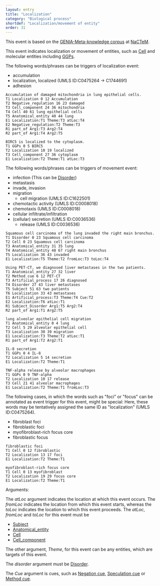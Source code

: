 ```yaml
---
layout: entry
title: "Localization"
category: "Biological process"
shortdef: "Localization/movement of entity"
order: 31
---
```


This event is based on the <a href="http://www.nactem.ac.uk/meta-knowledge/">GENIA-Meta-knowledge corpus</a> at <a href="http://www.nactem.ac.uk/">NaCTeM</a>.

This event indicates localization or movement of entities, such as [Cell]() and molecular entities including [GGPs]().

The following words/phrases can be triggers of localization event:

- accumulation
- localization, localized (UMLS ID:C0475264 -> C1744691)
- adhesion

~~~ ann
Accumulation of damaged mitochondria in lung epithelial cells.
T1 Localization 0 12 Accumulation
T2 Negative_regulation 16 23 damaged
T3 Cell_component 24 36 mitochondria
T4 Cell 40 61 lung epithelial cells
T5 Anatomical_entity 40 44 lung
E1 Localization:T1 Theme:T3 atLoc:T4
E2 Negative_regulation:T2 Theme:T3
R1 part_of Arg1:T3 Arg2:T4
R2 part_of Arg1:T4 Arg2:T5
~~~
~~~ ann
BIRC5 is localized to the cytoplasm.
T1 GGPs 0 5 BIRC5
T2 Localization 10 19 localized
T3 Cell_component 27 36 cytoplasm
E1 Localization:T2 Theme:T1 atLoc:T3
~~~

The following words/phrases can be triggers of movement event:

- infection (This can be [Disorder]())
- metastasis
- invade, invasion
- migration
  - cell migration (UMLS ID:C1622501)
- chemotactic activity (UMLS ID:C0008018)
- chemotaxis (UMLS ID:C0008018)
- cellular infiltrate/infiltration
- (cellular) secretion (UMLS ID:C0036536)
  - release (UMLS ID:C0036536)

~~~ ann
Squamous cell carcinoma of the lung invaded the right main bronchus.
T1 Disorder 0 23 Squamous cell carcinoma
T2 Cell 0 23 Squamous cell carcinoma
T3 Anatomical_entity 31 35 lung
T4 Anatomical_entity 48 67 right main bronchus
T5 Localization 36 43 invaded
E1 Localization:T5 Theme:T2 fromLoc:T3 toLoc:T4
~~~

~~~ ann
Using PET-CT, we diagnosed liver metastases in the two patients.
T1 Anatomical_entity 27 32 liver
T2 Method_cue 6 12 PET-CT
T3 Artificial_process 17 26 diagnosed
T4 Disorder 27 43 liver metastases
T5 Subject 51 63 two patients
T6 Localization 33 43 metastases
E1 Artificial_process:T3 Theme:T4 Cue:T2
E2 Localization:T6 atLoc:T1
R1 Subject_Disorder Arg1:T5 Arg2:T4
R2 part_of Arg1:T1 Arg2:T5
~~~
~~~ ann
lung alveolar epithelial cell migration
T1 Anatomical_entity 0 4 lung
T2 Cell 5 29 alveolar epithelial cell
T3 Localization 30 39 migration
E1 Localization:T3 Theme:T2 atLoc:T1
R1 part_of Arg1:T2 Arg2:T1
~~~
~~~ ann
IL-8 secretion
T1 GGPs 0 4 IL-8
T2 Localization 5 14 secretion
E1 Localization:T2 Theme:T1
~~~
~~~ ann
TNF-alpha release by alveolar macrophages
T1 GGPs 0 9 TNF-alpha
T2 Localization 10 17 release
T3 Cell 21 41 alveolar macrophages
E1 Localization:T2 Theme:T1 fromLoc:T3
~~~

The following cases, in which the words such as "foci" or "focus" can be annotated as event trigger for this event, might be special:
Here, these words may be tentatively assigned the same ID as "localization" (UMLS ID:C0475264).
- fibroblast foci
- fibroblastic foci 
- myofibroblast-rich focus core
- fibroblastic focus

~~~ ann
fibroblastic foci
T1 Cell 0 12 fibroblastic
T2 Localization 13 17 foci
E1 Localization:T2 Theme:T1
~~~
~~~ ann
myofibroblast-rich focus core
T1 Cell 0 13 myofibroblast
T2 Localization 19 29 focus core
E1 Localization:T2 Theme:T1
~~~


Arguments:

The *atLoc* argument indicates the location at which this event occurs. 
The *fromLoc* indicates the location from which this event starts, whereas the *toLoc* indicates the location to which this event proceeds.
The *atLoc*, *fromLoc* and *toLoc* for this event must be
- [Subject]()
- [Anatomical_entity]()
- [Cell]()
- [Cell_component]()

The other argument, *Theme*, for this event can be any entities, which are targets of this event.

The *disorder* argument must be [Disorder]().

The *Cue* argument is cues, such as [Negation cue](), [Speculation cue]() or [Method cue]().


<!--
The other arguments, such as *Cause*, *Theme*, *Participant*, and *Product*, for this event can be any entities or events.
-->

<!--details-->



